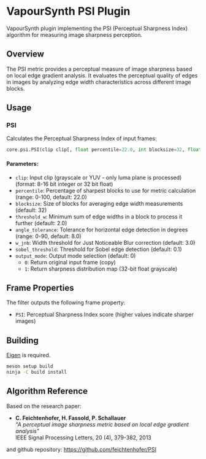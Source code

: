 # VapourSynth PSI Plugin

VapourSynth plugin implementing the PSI (Perceptual Sharpness Index) algorithm for measuring image sharpness perception.

## Overview

The PSI metric provides a perceptual measure of image sharpness based on local edge gradient analysis. It evaluates the perceptual quality of edges in images by analyzing edge width characteristics across different image blocks.

## Usage

### PSI

Calculates the Perceptual Sharpness Index of input frames:

```python
core.psi.PSI(clip clip[, float percentile=22.0, int blocksize=32, float threshold_w=2.0, float angle_tolerance=8.0, float w_jnb=3.0, float sobel_threshold=0.1, int output_mode=0])
```

#### Parameters:
- `clip`: Input clip (grayscale or YUV - only luma plane is processed) (format: 8-16 bit integer or 32 bit float)
- `percentile`: Percentage of sharpest blocks to use for metric calculation (range: 0-100, default: 22.0)
- `blocksize`: Size of blocks for averaging edge width measurements (default: 32)
- `threshold_w`: Minimum sum of edge widths in a block to process it further (default: 2.0)
- `angle_tolerance`: Tolerance for horizontal edge detection in degrees (range: 0-90, default: 8.0)
- `w_jnb`: Width threshold for Just Noticeable Blur correction (default: 3.0)
- `sobel_threshold`: Threshold for Sobel edge detection (default: 0.1)
- `output_mode`: Output mode selection (default: 0)
  - `0`: Return original input frame (copy)
  - `1`: Return sharpness distribution map (32-bit float grayscale)

## Frame Properties

The filter outputs the following frame property:
- `PSI`: Perceptual Sharpness Index score (higher values indicate sharper images)

## Building

[Eigen](https://github.com/PX4/eigen) is required.

```bash
meson setup build
ninja -C build install
```

## Algorithm Reference

Based on the research paper:
- **C. Feichtenhofer, H. Fassold, P. Schallauer**  
  *"A perceptual image sharpness metric based on local edge gradient analysis"*  
  IEEE Signal Processing Letters, 20 (4), 379-382, 2013

and github repository:
<https://github.com/feichtenhofer/PSI>